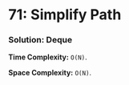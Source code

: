 # 71: Simplify Path

### Solution: Deque
**Time Complexity:** `O(N)`.

**Space Complexity:** `O(N)`.